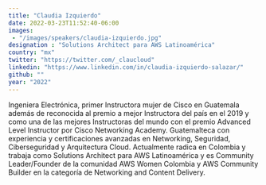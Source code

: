 ```yaml
---
title: "Claudia Izquierdo"
date: 2022-03-23T11:52:40-06:00
images: 
 - "/images/speakers/claudia-izquierdo.jpg"
designation : "Solutions Architect para AWS Latinoamérica"
country: "mx"
twitter: "https://twitter.com/_claucloud"
linkedin: "https://www.linkedin.com/in/claudia-izquierdo-salazar/"
github: ""
year: "2022"
---
```


Ingeniera Electrónica, primer Instructora mujer de Cisco en Guatemala además de reconocida al premio a mejor Instructora del país en el 2019 y como una de las mejores Instructoras del mundo con el premio Advanced Level Instructor por Cisco Networking Academy. Guatemalteca con experiencia y certificaciones avanzadas en Networking, Seguridad, Ciberseguridad y Arquitectura Cloud. Actualmente radica en Colombia y trabaja como Solutions Architect para AWS Latinoamérica y es Community Leader/Founder de la comunidad AWS Women Colombia y AWS Community Builder en la categoría de Networking and Content Delivery.